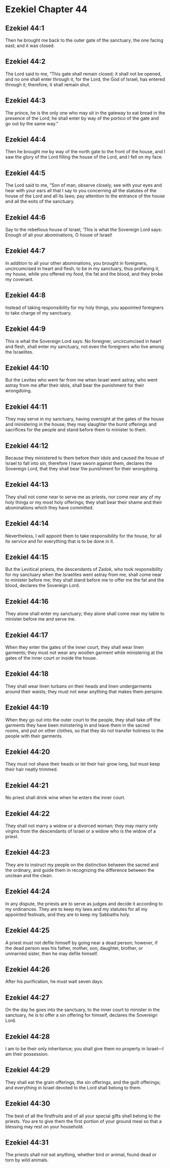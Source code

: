 # Ezekiel Chapter 44

## Ezekiel 44:1
Then he brought me back to the outer gate of the sanctuary, the one facing east; and it was closed.

## Ezekiel 44:2
The Lord said to me, “This gate shall remain closed; it shall not be opened, and no one shall enter through it, for the Lord, the God of Israel, has entered through it; therefore, it shall remain shut.

## Ezekiel 44:3
The prince, he is the only one who may sit in the gateway to eat bread in the presence of the Lord; he shall enter by way of the portico of the gate and go out by the same way.”

## Ezekiel 44:4
Then he brought me by way of the north gate to the front of the house, and I saw the glory of the Lord filling the house of the Lord, and I fell on my face.

## Ezekiel 44:5
The Lord said to me, “Son of man, observe closely, see with your eyes and hear with your ears all that I say to you concerning all the statutes of the house of the Lord and all its laws; pay attention to the entrance of the house and all the exits of the sanctuary.

## Ezekiel 44:6
Say to the rebellious house of Israel, ‘This is what the Sovereign Lord says: Enough of all your abominations, O house of Israel!

## Ezekiel 44:7
In addition to all your other abominations, you brought in foreigners, uncircumcised in heart and flesh, to be in my sanctuary, thus profaning it, my house, while you offered my food, the fat and the blood, and they broke my covenant.

## Ezekiel 44:8
Instead of taking responsibility for my holy things, you appointed foreigners to take charge of my sanctuary.

## Ezekiel 44:9
This is what the Sovereign Lord says: No foreigner, uncircumcised in heart and flesh, shall enter my sanctuary, not even the foreigners who live among the Israelites.

## Ezekiel 44:10
But the Levites who went far from me when Israel went astray, who went astray from me after their idols, shall bear the punishment for their wrongdoing.

## Ezekiel 44:11
They may serve in my sanctuary, having oversight at the gates of the house and ministering in the house; they may slaughter the burnt offerings and sacrifices for the people and stand before them to minister to them.

## Ezekiel 44:12
Because they ministered to them before their idols and caused the house of Israel to fall into sin, therefore I have sworn against them, declares the Sovereign Lord, that they shall bear the punishment for their wrongdoing.

## Ezekiel 44:13
They shall not come near to serve me as priests, nor come near any of my holy things or my most holy offerings; they shall bear their shame and their abominations which they have committed.

## Ezekiel 44:14
Nevertheless, I will appoint them to take responsibility for the house, for all its service and for everything that is to be done in it.

## Ezekiel 44:15
But the Levitical priests, the descendants of Zadok, who took responsibility for my sanctuary when the Israelites went astray from me, shall come near to minister before me; they shall stand before me to offer me the fat and the blood, declares the Sovereign Lord.

## Ezekiel 44:16
They alone shall enter my sanctuary; they alone shall come near my table to minister before me and serve me.

## Ezekiel 44:17
When they enter the gates of the inner court, they shall wear linen garments; they must not wear any woollen garment while ministering at the gates of the inner court or inside the house.

## Ezekiel 44:18
They shall wear linen turbans on their heads and linen undergarments around their waists; they must not wear anything that makes them perspire.

## Ezekiel 44:19
When they go out into the outer court to the people, they shall take off the garments they have been ministering in and leave them in the sacred rooms, and put on other clothes, so that they do not transfer holiness to the people with their garments.

## Ezekiel 44:20
They must not shave their heads or let their hair grow long, but must keep their hair neatly trimmed.

## Ezekiel 44:21
No priest shall drink wine when he enters the inner court.

## Ezekiel 44:22
They shall not marry a widow or a divorced woman; they may marry only virgins from the descendants of Israel or a widow who is the widow of a priest.

## Ezekiel 44:23
They are to instruct my people on the distinction between the sacred and the ordinary, and guide them in recognizing the difference between the unclean and the clean.

## Ezekiel 44:24
In any dispute, the priests are to serve as judges and decide it according to my ordinances. They are to keep my laws and my statutes for all my appointed festivals, and they are to keep my Sabbaths holy.

## Ezekiel 44:25
A priest must not defile himself by going near a dead person; however, if the dead person was his father, mother, son, daughter, brother, or unmarried sister, then he may defile himself.

## Ezekiel 44:26
After his purification, he must wait seven days.

## Ezekiel 44:27
On the day he goes into the sanctuary, to the inner court to minister in the sanctuary, he is to offer a sin offering for himself, declares the Sovereign Lord.

## Ezekiel 44:28
I am to be their only inheritance; you shall give them no property in Israel—I am their possession.

## Ezekiel 44:29
They shall eat the grain offerings, the sin offerings, and the guilt offerings; and everything in Israel devoted to the Lord shall belong to them.

## Ezekiel 44:30
The best of all the firstfruits and of all your special gifts shall belong to the priests. You are to give them the first portion of your ground meal so that a blessing may rest on your household.

## Ezekiel 44:31
The priests shall not eat anything, whether bird or animal, found dead or torn by wild animals.
